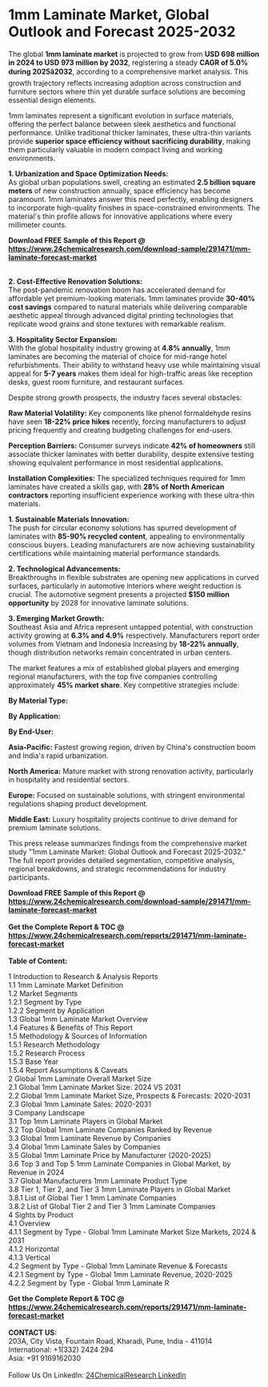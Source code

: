 <h1>1mm Laminate Market, Global Outlook and Forecast 2025-2032</h1><p>The global <strong>1mm laminate market</strong> is projected to grow from <strong>USD 698 million in 2024 to USD 973 million by 2032</strong>, registering a steady <strong>CAGR of 5.0% during 2025â2032</strong>, according to a comprehensive market analysis. This growth trajectory reflects increasing adoption across construction and furniture sectors where thin yet durable surface solutions are becoming essential design elements.</p><p>1mm laminates represent a significant evolution in surface materials, offering the perfect balance between sleek aesthetics and functional performance. Unlike traditional thicker laminates, these ultra-thin variants provide <strong>superior space efficiency without sacrificing durability</strong>, making them particularly valuable in modern compact living and working environments.</p><p><strong>1. Urbanization and Space Optimization Needs:</strong><br>
As global urban populations swell, creating an estimated <strong>2.5 billion square meters</strong> of new construction annually, space efficiency has become paramount. 1mm laminates answer this need perfectly, enabling designers to incorporate high-quality finishes in space-constrained environments. The material's thin profile allows for innovative applications where every millimeter counts.</p><div><b>Download FREE Sample of this Report @ 
            <a href="https://www.24chemicalresearch.com/download-sample/291471/mm-laminate-forecast-market">
            https://www.24chemicalresearch.com/download-sample/291471/mm-laminate-forecast-market</a></b></div><br><p><strong>2. Cost-Effective Renovation Solutions:</strong><br>
The post-pandemic renovation boom has accelerated demand for affordable yet premium-looking materials. 1mm laminates provide <strong>30-40% cost savings</strong> compared to natural materials while delivering comparable aesthetic appeal through advanced digital printing technologies that replicate wood grains and stone textures with remarkable realism.</p><p><strong>3. Hospitality Sector Expansion:</strong><br>
With the global hospitality industry growing at <strong>4.8% annually</strong>, 1mm laminates are becoming the material of choice for mid-range hotel refurbishments. Their ability to withstand heavy use while maintaining visual appeal for <strong>5-7 years</strong> makes them ideal for high-traffic areas like reception desks, guest room furniture, and restaurant surfaces.</p><p>Despite strong growth prospects, the industry faces several obstacles:</p><p><strong>Raw Material Volatility:</strong> Key components like phenol formaldehyde resins have seen <strong>18-22% price hikes</strong> recently, forcing manufacturers to adjust pricing frequently and creating budgeting challenges for end-users.</p><p><strong>Perception Barriers:</strong> Consumer surveys indicate <strong>42% of homeowners</strong> still associate thicker laminates with better durability, despite extensive testing showing equivalent performance in most residential applications.</p><p><strong>Installation Complexities:</strong> The specialized techniques required for 1mm laminates have created a skills gap, with <strong>28% of North American contractors</strong> reporting insufficient experience working with these ultra-thin materials.</p><p><strong>1. Sustainable Materials Innovation:</strong><br>
The push for circular economy solutions has spurred development of laminates with <strong>85-90% recycled content</strong>, appealing to environmentally conscious buyers. Leading manufacturers are now achieving sustainability certifications while maintaining material performance standards.</p><p><strong>2. Technological Advancements:</strong><br>
Breakthroughs in flexible substrates are opening new applications in curved surfaces, particularly in automotive interiors where weight reduction is crucial. The automotive segment presents a projected <strong>$150 million opportunity</strong> by 2028 for innovative laminate solutions.</p><p><strong>3. Emerging Market Growth:</strong><br>
Southeast Asia and Africa represent untapped potential, with construction activity growing at <strong>6.3% and 4.9%</strong> respectively. Manufacturers report order volumes from Vietnam and Indonesia increasing by <strong>18-22% annually</strong>, though distribution networks remain concentrated in urban centers.</p><p>The market features a mix of established global players and emerging regional manufacturers, with the top five companies controlling approximately <strong>45% market share</strong>. Key competitive strategies include:</p><p><strong>By Material Type:</strong></p><p><strong>By Application:</strong></p><p><strong>By End-User:</strong></p><p><strong>Asia-Pacific:</strong> Fastest growing region, driven by China's construction boom and India's rapid urbanization.</p><p><strong>North America:</strong> Mature market with strong renovation activity, particularly in hospitality and residential sectors.</p><p><strong>Europe:</strong> Focused on sustainable solutions, with stringent environmental regulations shaping product development.</p><p><strong>Middle East:</strong> Luxury hospitality projects continue to drive demand for premium laminate solutions.</p><p>This press release summarizes findings from the comprehensive market study "1mm Laminate Market: Global Outlook and Forecast 2025-2032." The full report provides detailed segmentation, competitive analysis, regional breakdowns, and strategic recommendations for industry participants.</p><div><b>Download FREE Sample of this Report @ 
            <a href="https://www.24chemicalresearch.com/download-sample/291471/mm-laminate-forecast-market">
            https://www.24chemicalresearch.com/download-sample/291471/mm-laminate-forecast-market</a></b></div><br><div><b>Get the Complete Report & TOC @ 
            <a href="https://www.24chemicalresearch.com/reports/291471/mm-laminate-forecast-market">
            https://www.24chemicalresearch.com/reports/291471/mm-laminate-forecast-market</a></b></div><br>
            <b>Table of Content:</b><p>1 Introduction to Research & Analysis Reports<br />
 1.1 1mm Laminate Market Definition<br />
 1.2 Market Segments<br />
 1.2.1 Segment by Type<br />
 1.2.2 Segment by Application<br />
 1.3 Global 1mm Laminate Market Overview<br />
 1.4 Features & Benefits of This Report<br />
 1.5 Methodology & Sources of Information<br />
 1.5.1 Research Methodology<br />
 1.5.2 Research Process<br />
 1.5.3 Base Year<br />
 1.5.4 Report Assumptions & Caveats<br />
2 Global 1mm Laminate Overall Market Size<br />
 2.1 Global 1mm Laminate Market Size: 2024 VS 2031<br />
 2.2 Global 1mm Laminate Market Size, Prospects & Forecasts: 2020-2031<br />
 2.3 Global 1mm Laminate Sales: 2020-2031<br />
3 Company Landscape<br />
 3.1 Top 1mm Laminate Players in Global Market<br />
 3.2 Top Global 1mm Laminate Companies Ranked by Revenue<br />
 3.3 Global 1mm Laminate Revenue by Companies<br />
 3.4 Global 1mm Laminate Sales by Companies<br />
 3.5 Global 1mm Laminate Price by Manufacturer (2020-2025)<br />
 3.6 Top 3 and Top 5 1mm Laminate Companies in Global Market, by Revenue in 2024<br />
 3.7 Global Manufacturers 1mm Laminate Product Type<br />
 3.8 Tier 1, Tier 2, and Tier 3 1mm Laminate Players in Global Market<br />
 3.8.1 List of Global Tier 1 1mm Laminate Companies<br />
 3.8.2 List of Global Tier 2 and Tier 3 1mm Laminate Companies<br />
4 Sights by Product<br />
 4.1 Overview<br />
 4.1.1 Segment by Type - Global 1mm Laminate Market Size Markets, 2024 & 2031<br />
 4.1.2 Horizontal<br />
 4.1.3 Vertical<br />
 4.2 Segment by Type - Global 1mm Laminate Revenue & Forecasts<br />
 4.2.1 Segment by Type - Global 1mm Laminate Revenue, 2020-2025<br />
 4.2.2 Segment by Type - Global 1mm Laminate R</p><div><b>Get the Complete Report & TOC @ 
            <a href="https://www.24chemicalresearch.com/reports/291471/mm-laminate-forecast-market">
            https://www.24chemicalresearch.com/reports/291471/mm-laminate-forecast-market</a></b></div><br><b>CONTACT US:</b><br>
            203A, City Vista, Fountain Road, Kharadi, Pune, India - 411014<br>
            International: +1(332) 2424 294<br>
            Asia: +91 9169162030 <br><br>
            Follow Us On LinkedIn: <a href="https://www.linkedin.com/company/24chemicalresearch/">24ChemicalResearch LinkedIn</a>